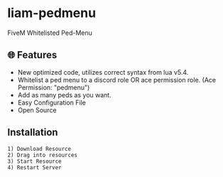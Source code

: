 # liam-pedmenu
FiveM Whitelisted Ped-Menu

## 🌐 Features
- New optimized code, utilizes correct syntax from lua v5.4.
- Whitelist a ped menu to a discord role OR ace permission role. (Ace Permission: "pedmenu")
- Add as many peds as you want.
- Easy Configuration File
- Open Source

## Installation
```
1) Download Resource
2) Drag into resources
3) Start Resource
4) Restart Server
```
